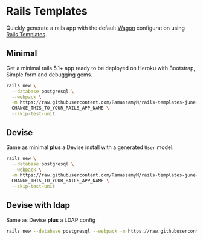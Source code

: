 # Rails Templates

Quickly generate a rails app with the default [Wagon](https://www.lewagon.com) configuration
using [Rails Templates](http://guides.rubyonrails.org/rails_application_templates.html).


## Minimal

Get a minimal rails 5.1+ app ready to be deployed on Heroku with Bootstrap, Simple form and debugging gems.

```bash
rails new \
  --database postgresql \
  --webpack \
  -m https://raw.githubusercontent.com/RamassamyM/rails-templates-june-2018/master/minimal.rb \
  CHANGE_THIS_TO_YOUR_RAILS_APP_NAME \
  --skip-test-unit
```

## Devise

Same as minimal **plus** a Devise install with a generated `User` model.

```bash
rails new \
  --database postgresql \
  --webpack \
  -m https://raw.githubusercontent.com/RamassamyM/rails-templates-june-2018/master/devise.rb \
  CHANGE_THIS_TO_YOUR_RAILS_APP_NAME \
  --skip-test-unit
```

## Devise with ldap

Same as Devise **plus** a LDAP config

```bash
rails new --database postgresql --webpack -m https://raw.githubusercontent.com/RamassamyM/rails-templates-june-2018/master/devise-ldap.rb CHANGE_THIS_TO_YOUR_RAILS_APP_NAME --skip-test-unit
```
